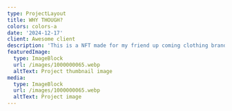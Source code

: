 ```yaml
---
type: ProjectLayout
title: WHY THOUGH?
colors: colors-a
date: '2024-12-17'
client: Awesome client
description: 'This is a NFT made for my friend up coming clothing brand '
featuredImage:
  type: ImageBlock
  url: /images/1000000065.webp
  altText: Project thumbnail image
media:
  type: ImageBlock
  url: /images/1000000065.webp
  altText: Project image
---
```




